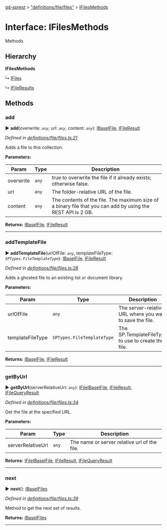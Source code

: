 [gd-sprest](../README.md) > ["definitions/file/files"](../modules/_definitions_file_files_.md) > [IFilesMethods](../interfaces/_definitions_file_files_.ifilesmethods.md)



# Interface: IFilesMethods


Methods

## Hierarchy

**IFilesMethods**

↳  [IFiles](_definitions_file_files_.ifiles.md)




↳  [IFileResults](_definitions_file_files_.ifileresults.md)









## Methods
<a id="add"></a>

###  add

► **add**(overwrite: *`any`*, url: *`any`*, content: *`any`*): [IBase](_definitions_lib_base_.ibase.md)[IFile](_definitions_file_file_.ifile.md), [IFileResult](_definitions_file_file_.ifileresult.md)




*Defined in [definitions/file/files.ts:21](https://github.com/gunjandatta/sprest/blob/3de79f1/src/definitions/file/files.ts#L21)*



Adds a file to this collection.


**Parameters:**

| Param | Type | Description |
| ------ | ------ | ------ |
| overwrite | `any`   |  true to overwrite the file if it already exists; otherwise false. |
| url | `any`   |  The folder-relative URL of the file. |
| content | `any`   |  The contents of the file. The maximum size of a binary file that you can add by using the REST API is 2 GB. |





**Returns:** [IBase](_definitions_lib_base_.ibase.md)[IFile](_definitions_file_file_.ifile.md), [IFileResult](_definitions_file_file_.ifileresult.md)





___

<a id="addtemplatefile"></a>

###  addTemplateFile

► **addTemplateFile**(urlOfFile: *`any`*, templateFileType: *`SPTypes.FileTemplateType`*): [IBase](_definitions_lib_base_.ibase.md)[IFile](_definitions_file_file_.ifile.md), [IFileResult](_definitions_file_file_.ifileresult.md)




*Defined in [definitions/file/files.ts:28](https://github.com/gunjandatta/sprest/blob/3de79f1/src/definitions/file/files.ts#L28)*



Adds a ghosted file to an existing list or document library.


**Parameters:**

| Param | Type | Description |
| ------ | ------ | ------ |
| urlOfFile | `any`   |  The server-relative URL where you want to save the file. |
| templateFileType | `SPTypes.FileTemplateType`   |  The SP.TemplateFileType to use to create the file. |





**Returns:** [IBase](_definitions_lib_base_.ibase.md)[IFile](_definitions_file_file_.ifile.md), [IFileResult](_definitions_file_file_.ifileresult.md)





___

<a id="getbyurl"></a>

###  getByUrl

► **getByUrl**(serverRelativeUrl: *`any`*): [IFile](_definitions_file_file_.ifile.md)[IBase](_definitions_lib_base_.ibase.md)[IFile](_definitions_file_file_.ifile.md), [IFileResult](_definitions_file_file_.ifileresult.md), [IFileQueryResult](_definitions_file_file_.ifilequeryresult.md)




*Defined in [definitions/file/files.ts:34](https://github.com/gunjandatta/sprest/blob/3de79f1/src/definitions/file/files.ts#L34)*



Get the file at the specified URL.


**Parameters:**

| Param | Type | Description |
| ------ | ------ | ------ |
| serverRelativeUrl | `any`   |  The name or server relative url of the file. |





**Returns:** [IFile](_definitions_file_file_.ifile.md)[IBase](_definitions_lib_base_.ibase.md)[IFile](_definitions_file_file_.ifile.md), [IFileResult](_definitions_file_file_.ifileresult.md), [IFileQueryResult](_definitions_file_file_.ifilequeryresult.md)





___

<a id="next"></a>

###  next

► **next**(): [IBase](_definitions_lib_base_.ibase.md)[IFiles](_definitions_file_files_.ifiles.md)




*Defined in [definitions/file/files.ts:39](https://github.com/gunjandatta/sprest/blob/3de79f1/src/definitions/file/files.ts#L39)*



Method to get the next set of results.




**Returns:** [IBase](_definitions_lib_base_.ibase.md)[IFiles](_definitions_file_files_.ifiles.md)





___


